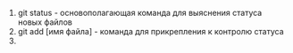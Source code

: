 1. git status - основополагающая команда для выяснения статуса новых файлов
2. git add [имя файла] - команда для прикрепления к контролю статуса
3. 